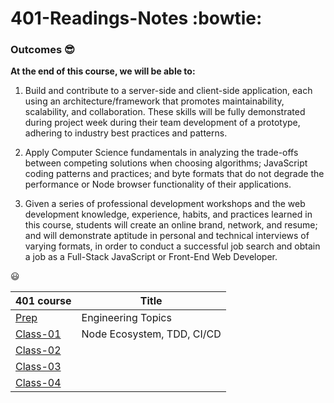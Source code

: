 # 401-Readings-Notes :bowtie:

### Outcomes :sunglasses:

**At the end of this course, we will be able to:**

1. Build and contribute to a server-side and client-side application, each using an architecture/framework that promotes maintainability, scalability, and collaboration. These skills will be fully demonstrated during project week during their team development of a prototype, adhering to industry best practices and patterns.

1. Apply Computer Science fundamentals in analyzing the trade-offs between competing solutions when choosing algorithms; JavaScript coding patterns and practices; and byte formats that do not degrade the performance or Node browser functionality of their applications.

1. Given a series of professional development workshops and the web development knowledge, experience, habits, and practices learned in this course, students will create an online brand, network, and resume; and will demonstrate aptitude in personal and technical interviews of varying formats, in order to conduct a successful job search and obtain a job as a Full-Stack JavaScript or Front-End Web Developer.

:smiley:

| 401 course                                                              | Title                      |
| ----------------------------------------------------------------------- | -------------------------- |
| [Prep](https://yasminadaileh1.github.io/401-reading-notes/prep)         | Engineering Topics         |
| [Class-01](https://yasminadaileh1.github.io/401-reading-notes/class-01) | Node Ecosystem, TDD, CI/CD |
| [Class-02]()                                                            |                            |
| [Class-03]()                                                            |                            |
| [Class-04]()                                                            |                            |
